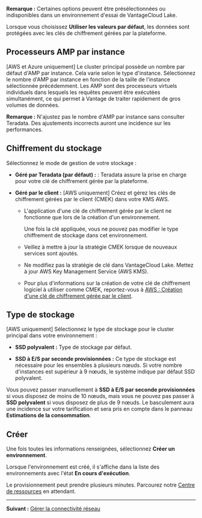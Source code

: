 **Remarque :** Certaines options peuvent être présélectionnées ou indisponibles dans un environnement d'essai de VantageCloud Lake.

Lorsque vous choisissez **Utiliser les valeurs par défaut**, les données sont protégées avec les clés de chiffrement gérées par la plateforme.

Processeurs AMP par instance
----------------------------

\[AWS et Azure uniquement\] Le cluster principal possède un nombre par défaut d'AMP par instance. Cela varie selon le type d'instance. Sélectionnez le nombre d'AMP par instance en fonction de la taille de l'instance sélectionnée précédemment. Les AMP sont des processeurs virtuels individuels dans lesquels les requêtes peuvent être exécutées simultanément, ce qui permet à Vantage de traiter rapidement de gros volumes de données.

**Remarque :** N'ajustez pas le nombre d'AMP par instance sans consulter Teradata. Des ajustements incorrects auront une incidence sur les performances.

Chiffrement du stockage
-----------------------

Sélectionnez le mode de gestion de votre stockage :

-   **Géré par Teradata (par défaut) :** : Teradata assure la prise en charge pour votre clé de chiffrement gérée par la plateforme.

-   **Géré par le client :** \[AWS uniquement\] Créez et gérez les clés de chiffrement gérées par le client (CMEK) dans votre KMS AWS.

    -   L'application d'une clé de chiffrement gérée par le client ne fonctionne que lors de la création d'un environnement.

        Une fois la clé appliquée, vous ne pouvez pas modifier le type chiffrement de stockage dans cet environnement.

    -   Veillez à mettre à jour la stratégie CMEK lorsque de nouveaux services sont ajoutés.

    -   Ne modifiez pas la stratégie de clé dans VantageCloud Lake. Mettez à jour AWS Key Management Service (AWS KMS).

    -   Pour plus d'informations sur la création de votre clé de chiffrement logiciel à utiliser comme CMEK, reportez-vous à [AWS : Création d'une clé de chiffrement gérée par le client](https://docs.teradata.com/access/sources/dita/topic?dita:topicPath=qly1704828971494.dita).

Type de stockage
----------------

\[AWS uniquement\] Sélectionnez le type de stockage pour le cluster principal dans votre environnement :

-   **SSD polyvalent :** Type de stockage par défaut.

-   **SSD à E/S par seconde provisionnées :** Ce type de stockage est nécessaire pour les ensembles à plusieurs nœuds. Si votre nombre d'instances est supérieur à 9 nœuds, le système indique par défaut SSD polyvalent.

Vous pouvez passer manuellement à **SSD à E/S par seconde provisionnées** si vous disposez de moins de 10 nœuds, mais vous ne pouvez pas passer à **SSD polyvalent** si vous disposez de plus de 9 nœuds. Le basculement aura une incidence sur votre tarification et sera pris en compte dans le panneau **Estimations de la consommation**.

Créer
-----

Une fois toutes les informations renseignées, sélectionnez **Créer un environnement**.

Lorsque l'environnement est créé, il s'affiche dans la liste des environnements avec l'état **En cours d'exécution**.

Le provisionnement peut prendre plusieurs minutes. Parcourez notre [Centre de ressources](xex1721168413281.md) en attendant.

------------------------------------------------------------------------

**Suivant :** [Gérer la connectivité réseau](cqk1721231159841.md)

